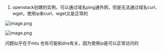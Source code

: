 1. openstack创建的实例，可以通过域名ping通外网，但是无法通过域名curl、wget，使用ip来curl、wget又是正常的

![image.png](https://notes-ming.oss-cn-beijing.aliyuncs.com/images/20250402022131533.png)


![image.png](https://notes-ming.oss-cn-beijing.aliyuncs.com/images/20250402021710861.png)

问题似乎在于mtu
也有可能和dns有关，因为使用ip是可以正常访问的
